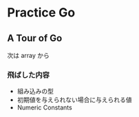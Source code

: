 # Practice Go

## A Tour of Go
次は array から

### 
### 飛ばした内容
+ 組み込みの型
+ 初期値を与えられない場合に与えられる値
+ Numeric Constants